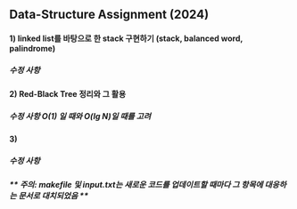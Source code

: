 ## Data-Structure Assignment (2024)

#### 1) linked list를 바탕으로 한 stack 구현하기 (stack, balanced word, palindrome)
##### 수정 사항

#### 2) Red-Black Tree 정리와 그 활용
##### 수정 사항 O(1) 일 때와 O(lg N)일 때를 고려

#### 3)
##### 수정 사항

##### ** 주의: makefile 및 input.txt는 새로운 코드를 업데이트할 때마다 그 항목에 대응하는 문서로 대치되었음 **
